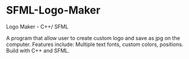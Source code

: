 # SFML-Logo-Maker
Logo Maker - C++/ SFML

A program that allow user to create custom logo and save as jpg on the computer. 
Features include: Multiple text fonts, custom colors, positions. Build with C++ and SFML.
